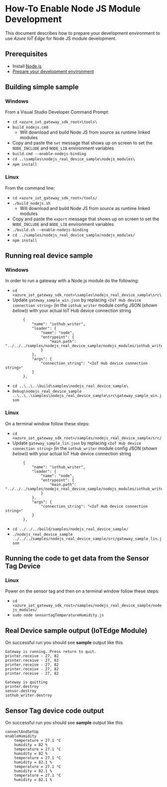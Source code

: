 # How-To Enable Node JS Module Development
This document describes how to prepare your development environment to use *Azure IoT Edge* for Node JS module development.

## Prerequisites
- Install [Node.js](https://nodejs.org/)
- [Prepare your development environment](../../doc/devbox_setup.md)

## Building simple sample
### Windows
From a Visual Studio Developer Command Prompt:
- `cd <azure_iot_gateway_sdk_root>\tools\`
- `build_nodejs.cmd`
  - Will download and build Node JS from source as runtime linked modules
- Copy and paste the `set` message that shows up on screen to set the `NODE_INCLUDE` and `NODE_LIB` environment variables
- `build.cmd --enable-nodejs-binding`
- `cd ..\samples\nodejs_real_device_sample\nodejs_modules\`
- `npm install`

### Linux
From the command line:
- `cd <azure_iot_gateway_sdk_root>/tools/`
- `./build_nodejs.sh`
  - Will download and build Node JS from source as runtime linked modules
- Copy and paste the `export` message that shows up on screen to set the `NODE_INCLUDE` and `NODE_LIB` environment variables
- `./build.sh --enable-nodejs-binding`
- `cd ../samples/nodejs_real_device_sample/nodejs_modules/`
- `npm install`

## Running real device sample

### Windows
In order to run a gateway with a Node.js module do the following:
- `cd <azure_iot_gateway_sdk_root>\samples\nodejs_real_device_sample\src\`
- Update `gateway_sample_win.json` by replacing `<IoT Hub device connection string>` (in the `iothub_writer` module config JSON (*shown below*)) with your actual IoT Hub device connection string
```
        {
            "name": "iothub_writer",
            "loader": {
                "name": "node",
                "entrypoint": {
                    "main.path": "../../../samples/nodejs_real_device_sample/nodejs_modules/iothub_writer.js"
                }
            },
            "args": {
                "connection_string": "<IoT Hub device connection string>"
            }
        },
```
- `cd ..\..\..\build\samples\nodejs_real_device_sample\`
- `Debug\nodejs_real_device_sample ..\..\..\samples\nodejs_real_device_sample\src\gateway_sample_win.json`

### Linux
On a terminal window follow these steps:
- `cd <azure_iot_gateway_sdk_root>/samples/nodejs_real_device_sample/src/`
- Update `gateway_sample_lin.json` by replacing `<IoT Hub device connection string>` (in the `iothub_writer` module config JSON (*shown below*)) with your actual IoT Hub device connection string
```
        {
            "name": "iothub_writer",
            "loader": {
                "name": "node",
                "entrypoint": {
                    "main.path": "../../../samples/nodejs_real_device_sample/nodejs_modules/iothub_writer.js"
                }
            },
            "args": {
                "connection_string": "<IoT Hub device connection string>"
            }
        },
```
- `cd ../../../build/samples/nodejs_real_device_sample/`
- `./nodejs_real_device_sample ../../../samples/nodejs_real_device_sample/src/gateway_sample_lin.json`

## Running the code to get data from the Sensor Tag Device
### Linux
Power on the sensor tag and then on a terminal window follow these steps:

- `cd <azure_iot_gateway_sdk_root>/samples/nodejs_real_device_sample/nodejs_modules/`
- `sudo node sensortagTemperatureHumidity.js`


## Real Device sample output (IoTEdge Module)
On successful run you should see **sample** output like this
```
Gateway is running. Press return to quit.
printer.receive - 27, 82
printer.receive - 27, 82
printer.receive - 27, 82
printer.receive - 27, 82
printer.receive - 27, 82

Gateway is quitting
printer.destroy
sensor.destroy
iothub_writer.destroy
```

## Sensor Tag device code output
On successful run you should see **sample** output like this
```
connectAndSetUp
enableHumidity
	temperature = 27.1 °C
	humidity = 82 %
	temperature = 27.1 °C
	humidity = 82 %
	temperature = 27.1 °C
	humidity = 82.1 %
	temperature = 27.1 °C
	humidity = 82.1 %
	temperature = 27.1 °C
	humidity = 82.1 %
```
